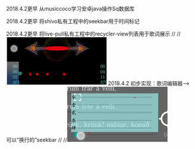 2018.4.2更早 从musiccoco学习安卓java操作Sq数据库

2018.4.2更早 将shivo私有工程中的seekbar用于时间标记

2018.4.2更早 将live-pull私有工程中的recycler-view列表用于歌词展示
//              //![image](https://github.com/KnIfER/wangyi-Lyric-Parser/raw/master/screenshots/schivo-seekbar.gif)
2018.4.2 初步实现：歌词编辑器——>可以“换行的”seekbar
//              //![image](https://github.com/KnIfER/wangyi-Lyric-Parser/raw/master/screenshots/multi-seekbar-as-one.gif)
